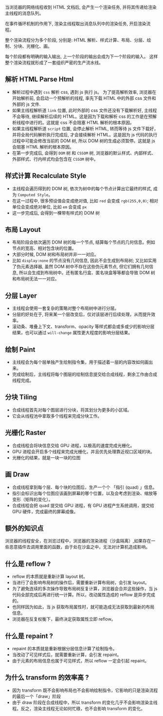 当浏览器的网络线程收到 HTML 文档后, 会产生一个渲染任务, 并将其传递给渲染主线程的消息队列。

在事件循环机制的作用下, 渲染主线程取出消息队列中的渲染任务, 开启渲染流程。

整个渲染流程分为多个阶段, 分别是: HTML 解析、样式计算、布局、分层、绘制、分块、光栅化、画。

每个阶段都有明确的输入输出, 上一个阶段的输出会成为下一个阶段的输入。
这样整个渲染流程就形成了一套组织严密的生产流水线。

## 解析 HTML Parse Html

- 解析过程中遇到 `css` 解析 css, 遇到 js 执行 js。 为了提高解析效率, 浏览器在开始解析前, 会启动一个预解析的线程, 率先下载 HTML 中的外部 css 文件和 外部的 js 文件.
- 如果主线程解析道 `link` 位置, 此时外部的 css 文件还没有下载解析好, 主线程不会等待, 继续解析后续的 HTML。这是因为下载和解析 css 的工作是在预解析线程中进行的。这就是 css 不会阻塞 HTML 解析的根本原因。
- 如果主线程解析道 `script` 位置, 会停止解析 HTML, 转而等待 js 文件下载好，并将全局代码解析执行完成后, 才会接续解析 HTML。这是因为 js 代码的执行过程中可能会修改当前的 DOM 树, 所以 DOM 树的生成必须暂停。这就是 js 会阻塞 HTML 解析的根本原因。
- 在第一步完成后, 会得到 `DOM` 树 和 `CSSOM` 树, 浏览器的默认样式、内部样式、外部样式、行内样式均会包含在 `CSSOM` 树中。

## 样式计算 Recalculate Style

- 主线程会遍历得到的 DOM 树, 依次为树中的每个节点计算出它最终的样式, 成为 `Computed Style`。
- 在这一过程中, 很多预设值会变成绝对值, 比如 `red` 会变成 `rgb(255,0,0)`; 相对单位会变成绝对单位, 比如 `em` 会变成 `px`
- 这一步完成后, 会得到一棵带有样式的 DOM 树

## 布局 Layout

- 布局阶段会依次遍历 DOM 树的每一个节点, 结算每个节点的几何信息。例如节点的宽高、相对包含块的位置。
- 大部分时候, DOM 树和布局树并非一一对应。
- 比如 `display:none` 的节点没有几何信息, 因此不会生成到布局树; 又比如实用了伪元素选择器, 虽然 DOM 树中不存在这些伪元素节点, 但它们拥有几何信息, 所以会生成到布局树中。还有匿名行盒、匿名块盒等等都会导致 DOM 树和布局树无法一一对应。

## 分层 Layer

- 主线程会使用一套复杂的策略对整个布局树中进行分层。
- 分层的好处在于, 将来某一个层改变后，仅对该层进行后续处理，从而提升效率。
- 滚动条、堆叠上下文、transform、opacity 等样式都会或多或少的影响分层结果，也可以通过 `will-change` 属性更大程度的影响分层结果。

## 绘制 Paint

- 主线程会为每个层单独产生绘制指令集，用于描述着一层的内容改如何画出来。
- 完成绘制后，主线程将每个图层的绘制信息提交给合成线程，剩余工作由合成线程完成。

## 分块 Tiling

- 合成线程首先对每个图层进行分块，将其划分为更多的小区域。
- 它会从线程池中拿取多个线程来完成分块工作。

## 光栅化 Raster

- 合成线程会将块信息交给 GPU 进程，以极高的速度完成光栅化。
- GPU 进程会开启多个线程来完成光栅化，并且优先处理靠近视口区域的块。
- 光栅化的结果，就是一块一块的位图

## 画 Draw

- 合成线程拿到每个层、每个块的位图后，生产一个个 「指引 (quad) 」信息。
- 指引会标识出每个位图应该画到屏幕的哪个位置，以及会考虑到渲染、缩放等变形（矩阵的变化）。
- 合成线程会把 quad 提交给 GPU 进程，有 GPU 进程产生系统调用，提交给 GPU 硬件，完成最终的屏幕成像。

## 额外的知识点

浏览器的线程安全，在浏览过程中，浏览器的渲染进程（沙盒隔离）,如果存在一些恶意插件去调用里面的函数，由于处在沙盒之中，无法对计算机造成影响。

## 什么是 reflow ?

- reflow 的本质就是重新计算 layout 树。
- 当进行了会影响布局树的操作后，需要重新计算布局树，会引发 layout。
- 为了避免连续的多次操作导致布局树反复计算，浏览器会合并这些操作，当 js 代码全部完成后再进行统一计算。所以，改动属性造成的 reflow 是异步完成的。
- 也同样因为如此，当 js 获取布局属性时，就可能造成无法获取到最新的布局信息。
- 浏览器在反复权衡下，最终决定获取属性立即 reflow。

## 什么是 repaint ?

- repaint 的本质就是重新根据分层信息计算了绘制指令。
- 当改动了可见样式后，就需要重新计算，会引发 repaint。
- 由于元素的布局信息也属于可见样式，所以 reflow 一定会引起 repaint。

## 为什么 transform 的效率高 ?

- 因为 transform 既不会影响布局也不会影响绘制指令，它影响的只是渲染流程的最后一个「draw」阶段
- 由于 draw 阶段在合成线程中，所以 transform 的变化几乎不会影响渲染主线程。反之，渲染主线程无论如何忙碌，也不会影响 transform 的变化。
